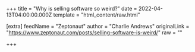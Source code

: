
+++
title = "Why is selling software so weird?"
date = 2022-04-13T04:00:00.000Z
template = "html_content/raw.html"

[extra]
feedName = "Zeptonaut"
author = "Charlie Andrews"
originalLink = "https://www.zeptonaut.com/posts/selling-software-is-weird/"
raw = ""

+++

